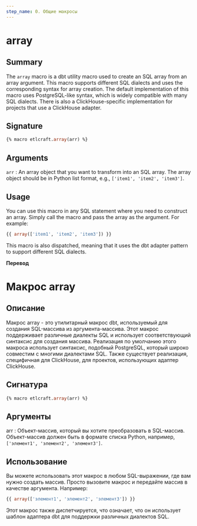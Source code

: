 ```yaml
---
step_name: 0. Общие макросы
---
```

# array


## Summary

The `array` macro is a dbt utility macro used to create an SQL array from an array argument. This macro supports different SQL dialects and uses the corresponding syntax for array creation. The default implementation of this macro uses PostgreSQL-like syntax, which is widely compatible with many SQL dialects. There is also a ClickHouse-specific implementation for projects that use a ClickHouse adapter.

## Signature

```sql
{% macro etlcraft.array(arr) %}
```
## Arguments
`arr` : An array object that you want to transform into an SQL array. The array object should be in Python list format, e.g., `['item1', 'item2', 'item3']`.

## Usage
You can use this macro in any SQL statement where you need to construct an array. Simply call the macro and pass the array as the argument. For example:

```sql
{{ array(['item1', 'item2', 'item3']) }}
```

This macro is also dispatched, meaning that it uses the dbt adapter pattern to support different SQL dialects.

**Перевод**
 
# Макрос array

## Описание

Макрос array - это утилитарный макрос dbt, используемый для создания SQL-массива из аргумента-массива. Этот макрос поддерживает различные диалекты SQL и использует соответствующий синтаксис для создания массива. Реализация по умолчанию этого макроса использует синтаксис, подобный PostgreSQL, который широко совместим с многими диалектами SQL. Также существует реализация, специфичная для ClickHouse, для проектов, использующих адаптер ClickHouse.

## Сигнатура
```sql
{% macro etlcraft.array(arr) %}
```

## Аргументы

arr : Объект-массив, который вы хотите преобразовать в SQL-массив. Объект-массив должен быть в формате списка Python, например, `['элемент1', 'элемент2', 'элемент3']`.

## Использование

Вы можете использовать этот макрос в любом SQL-выражении, где вам нужно создать массив. Просто вызовите макрос и передайте массив в качестве аргумента. Например:

```sql
{{ array(['элемент1', 'элемент2', 'элемент3']) }}
```

Этот макрос также диспетчируется, что означает, что он использует шаблон адаптера dbt для поддержки различных диалектов SQL. 